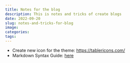 ```yaml
---
title: Notes for the blog
description: This is notes and tricks of create blogs
date: 2022-09-20
slug: notes-and-tricks-for-blog
image:
categories:
tags:
---
```


- Create new icon for the theme: https://tablericons.com/
- Markdown Syntax Guide: [here](..%2Fmarkdown-syntax%2Findex.md)